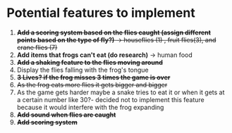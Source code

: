 # Potential features to implement

1. ~~**Add a scoring system based on the flies caught (assign different points based on the type of fly?)** -> houseflies (1) , fruit flies(3), and crane flies (7)~~
2. **Add items that frogs can't eat (do research)** ->  human food
3. ~~**Add a shaking feature to the flies moving around**~~
4. Display the flies falling with the frog's tongue
5. ~~**3 Lives? if the frog misses 3 times the game is over**~~
6. ~~As the frog eats more flies it gets bigger and bigger~~
7. As the game gets harder maybe a snake tries to eat it or when it gets at a certain number like 30?- decided not to implement this feature because it would interfere with the frog expanding 
8. ~~**Add sound when flies are caught**~~
9. ~~**Add scoring system**~~